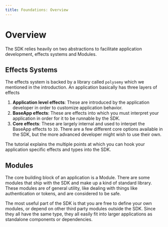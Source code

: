 ```yaml
---
title: Foundations: Overview
---
```


# Overview

The SDK relies heavily on two abstractions to facilitate application development, effects systems and Modules. 

## Effects Systems

The effects system is backed by a library called `polysemy` which we mentioned in the introduction. An application basically has three layers of effects

1. **Application level effects**: These are introduced by the application developer in order to customize application behavior.
2. **BaseApp effects**: These are effects into which you must interpret your application in order for it to be runnable by the SDK.
3. **Core effects**: These are largely internal and used to interpet the BaseApp effects to `IO`. There are a few different core options available in the SDK, but the more advanced developer might wish to use their own.

The tutorial explains the multiple points at which you can hook your application specific effects and types into the SDK.

## Modules

The core building block of an application is a Module. There are some modules that ship with the SDK and make up a kind of standard library. These modules are of general utility, like dealing with things like authentication or tokens, and are considered to be safe.

The most useful part of the SDK is that you are free to define your own modules, or depend on other third party modules outside the SDK. Since they all have the same type, they all easily fit into larger applications as standalone components or dependencies.
